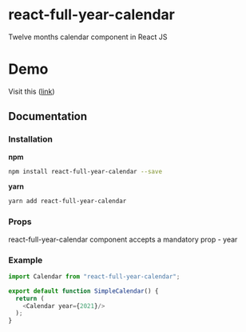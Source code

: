# react-full-year-calendar

Twelve months calendar component in React JS

# Demo

Visit this ([link](https://react-full-year-calendar.vercel.app/))

## Documentation

### Installation

**npm**

```bash
npm install react-full-year-calendar --save
```

**yarn**

```bash
yarn add react-full-year-calendar
```

### Props

react-full-year-calendar component accepts a mandatory prop - year

### Example

```js
import Calendar from "react-full-year-calendar";

export default function SimpleCalendar() {
  return (
    <Calendar year={2021}/>
  );
}
```


